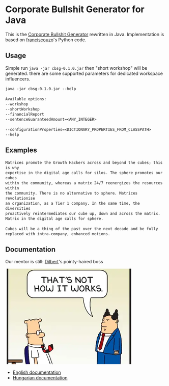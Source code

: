 # Corporate Bullshit Generator for Java

This is the [Corporate Bullshit Generator](http://cbsg.sf.net/) rewritten in Java. 
Implementation is based on [franciscouzo](https://github.com/franciscouzo/corporate_bullshit)'s 
Python code.

## Usage

Simple run `java -jar cbsg-0.1.0.jar` then "short workshop" will be generated.
there are some supported parameters for dedicated workspace influencers.

```shell
java -jar cbsg-0.1.0.jar --help

Available options:
--workshop
--shortWorkshop
--financialReport
--sentenceGuaranteedAmount=<ANY_INTEGER>

--configurationProperties=<DICTIONARY_PROPERTIES_FROM_CLASSPATH>
--help

```

## Examples

```
Matrices promote the Growth Hackers across and beyond the cubes; this is why 
expertise in the digital age calls for silos. The sphere promotes our cubes 
within the community, whereas a matrix 24/7 reenergizes the resources within 
the community. There is no alternative to sphere. Matrices revolutionise 
an organization, as a Tier 1 company. In the same time, the diversities 
proactively reintermediates our cube up, down and across the matrix. 
Matrix in the digital age calls for sphere.

Cubes will be a thing of the past over the next decade and be fully 
replaced with intra-company, enhanced motions. 
```

## Documentation

Our mentor is still: [Dilbert](https://www.dilbert.com)'s pointy-haired boss

![Dilbert's pointy-haired boss](/docs/dilbert_pointy_haired_boss_01.webp)

- [English documentation](docs/descr_en.md)
- [Hungarian documentation](docs/descr_hu.md)
